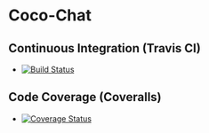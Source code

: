 # Coco-Chat
## Continuous Integration (Travis CI)
- [![Build Status](https://travis-ci.org/Delf-Lee/Coco-Chat.svg?branch=master)](https://travis-ci.org/Delf-Lee/Coco-Chat)

## Code Coverage (Coveralls)
- [![Coverage Status](https://coveralls.io/repos/github/Delf-Lee/Coco-Chat/badge.svg?branch=master)](https://coveralls.io/github/Delf-Lee/Coco-Chat?branch=master)

